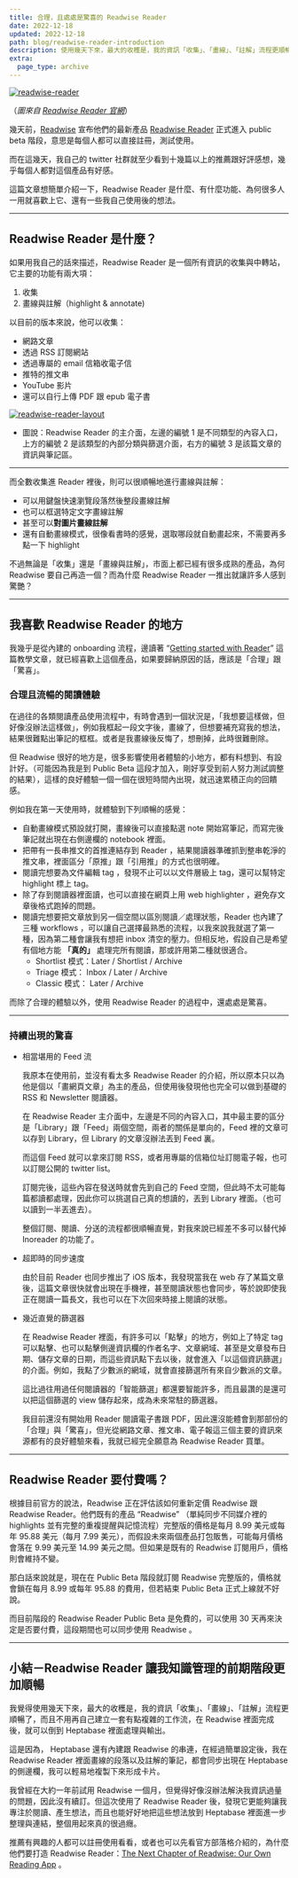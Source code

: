 ```yaml
---
title: 合理，且處處是驚喜的 Readwise Reader 
date: 2022-12-18
updated: 2022-12-18
path: blog/readwise-reader-introduction
description: 使用幾天下來，最大的收穫是，我的資訊「收集」、「畫線」、「註解」流程更順暢了，而且不用再自己建立一套有點複雜的工作流，在 Readwise 裡面完成後，就可以倒到 Heptabase 裡面處理與輸出。
extra:
  page_type: archive
---
```


<a href="https://pinchlime-screenshots.s3.ap-northeast-1.amazonaws.com/readwise-reader_7e6hi8.webp" data-fancybox data-caption="readwise-reader">
  <img src="https://pinchlime-screenshots.s3.ap-northeast-1.amazonaws.com/readwise-reader_7e6hi8.webp" loading="lazy" alt="readwise-reader" align="center" />
</a>

（_圖來自 [Readwise Reader 官網](https://readwise.io/read)_）


幾天前，[Readwise](https://readwise.io/) 宣布他們的最新產品 [Readwise Reader](https://readwise.io/read) 正式進入 public beta 階段，意思是每個人都可以直接註冊，測試使用。

而在這幾天，我自己的 twitter 社群就至少看到十幾篇以上的推薦跟好評感想，幾乎每個人都對這個產品有好感。

這篇文章想簡單介紹一下，Readwise Reader 是什麼、有什麼功能、為何很多人一用就喜歡上它、還有一些我自己使用後的想法。

<!-- more -->

---

## Readwise Reader 是什麼？

如果用我自己的話來描述，Readwise Reader 是一個所有資訊的收集與中轉站，它主要的功能有兩大項：

1. 收集
2. 畫線與註解（highlight & annotate)

以目前的版本來說，他可以收集：

* 網路文章
* 透過 RSS 訂閱網站
* 透過專屬的 email 信箱收電子信
* 推特的推文串
* YouTube 影片
* 還可以自行上傳 PDF 跟 epub 電子書

<a href="https://pinchlime-screenshots.s3.ap-northeast-1.amazonaws.com/readwise-reader-layout_R2l5UR.webp" data-fancybox data-caption="readwise-reader-layout">
  <img src="https://pinchlime-screenshots.s3.ap-northeast-1.amazonaws.com/readwise-reader-layout_R2l5UR.webp" loading="lazy" alt="readwise-reader-layout" align="center" />
</a>

- 圖說：Readwise Reader 的主介面，左邊的編號 1 是不同類型的內容入口，上方的編號 2 是該類型的內部分類與篩選介面，右方的編號 3 是該篇文章的資訊與筆記區。


---

而全數收集進 Reader 裡後，則可以很順暢地進行畫線與註解：

* 可以用鍵盤快速瀏覽段落然後整段畫線註解
* 也可以框選特定文字畫線註解
* 甚至可以**對圖片畫線註解**
* 還有自動畫線模式，很像看書時的感覺，選取哪段就自動畫起來，不需要再多點一下 highlight

不過無論是「收集」還是「畫線與註解」，市面上都已經有很多成熟的產品，為何 Readwise 要自己再造一個？而為什麼 Readwise Reader 一推出就讓許多人感到驚艷？

---

## 我喜歡 Readwise Reader 的地方

我幾乎是從內建的 onboarding 流程，邊讀著 “[Getting started with Reader](https://blog.readwise.io/p/bf87944f-b0fe-4f08-a461-f75ab8aded6a/)” 這篇教學文章，就已經喜歡上這個產品，如果要歸納原因的話，應該是「合理」跟「驚喜」。

### 合理且流暢的閱讀體驗

在過往的各類閱讀產品使用流程中，有時會遇到一個狀況是，「我想要這樣做，但好像沒辦法這樣做」，例如我框起一段文字後，畫線了，但想要補充寫我的想法，結果很難點出筆記的框框。或者是我畫線後反悔了，想刪掉，此時很難刪除。

但 Readwise 很好的地方是，很多影響使用者體驗的小地方，都有料想到、有設計好。（可能因為我是到 Public Beta 這段才加入，剛好享受到前人努力測試調整的結果），這樣的良好體驗一個一個在很短時間內出現，就迅速累積正向的回饋感。

例如我在第一天使用時，就體驗到下列順暢的感覺：

* 自動畫線模式預設就打開，畫線後可以直接點選 note 開始寫筆記，而寫完後筆記就出現在右側邊欄的 notebook 裡面。
* 把帶有一長串推文的首推連結存到 Reader ，結果閱讀器準確抓到整串乾淨的推文串，裡面區分「原推」跟「引用推」的方式也很明確。
* 閱讀完想要為文件編輯 tag ，發現不止可以以文件層級上 tag，還可以幫特定 highlight 標上 tag。
* 除了存到閱讀器裡面讀，也可以直接在網頁上用 web highlighter ，避免存文章後格式跑掉的問題。
* 閱讀完想要把文章放到另一個空間以區別閱讀／處理狀態，Reader 也內建了三種 workflows ，可以讓自己選擇最熟悉的流程，以我來說我就選了第一種，因為第二種會讓我有想把 inbox 清空的壓力。但相反地，假設自己是希望有個地方能 **「真的」** 處理完所有閱讀，那或許用第二種就很適合。
  * Shortlist 模式：Later / Shortlist / Archive
  * Triage 模式： Inbox / Later / Archive
  * Classic 模式： Later / Archive


而除了合理的體驗以外，使用 Readwise Reader 的過程中，還處處是驚喜。

---

### 持續出現的驚喜

* 相當堪用的 Feed 流

    我原本在使用前，並沒有看太多 Readwise Reader 的介紹，所以原本只以為他是個以「畫網頁文章」為主的產品，但使用後發現他也完全可以做到基礎的 RSS 和 Newsletter 閱讀器。

    在 Readwise Reader 主介面中，左邊是不同的內容入口，其中最主要的區分是「Library」跟「Feed」兩個空間，兩者的關係是單向的，Feed 裡的文章可以存到 Library，但 Library 的文章沒辦法丟到 Feed 裏。

    而這個 Feed 就可以拿來訂閱 RSS，或者用專屬的信箱位址訂閱電子報，也可以訂閱公開的 twitter list。

    訂閱完後，這些內容在發送時就會先到自己的 Feed 空間，但此時不太可能每篇都讀都處理，因此你可以挑選自己真的想讀的，丟到 Library 裡面。（也可以讀到一半丟進去）。

    整個訂閱、閱讀、分送的流程都很順暢直覺，對我來說已經差不多可以替代掉 Inoreader 的功能了。

* 超即時的同步速度

    由於目前 Reader 也同步推出了 iOS 版本，我發現當我在 web 存了某篇文章後，這篇文章很快就會出現在手機裡，甚至閱讀狀態也會同步，等於說即使我正在閱讀一篇長文，我也可以在下次回來時接上閱讀的狀態。

* 幾近直覺的篩選器

    在 Readwise Reader 裡面，有許多可以「點擊」的地方，例如上了特定 tag 可以點擊、也可以點擊側邊資訊欄的作者名字、文章網域、甚至是文章發布日期、儲存文章的日期，而這些資訊點下去以後，就會進入「以這個資訊篩選」的介面。例如，我點了少數派的網域，就會直接篩選所有來自少數派的文章。

    這比過往用過任何閱讀器的「智能篩選」都還要智能許多，而且最讚的是還可以把這個篩選的 view 儲存起來，成為未來常駐的篩選器。

    我目前還沒有開始用 Reader 閱讀電子書跟 PDF，因此還沒能體會到那部份的「合理」與「驚喜」，但光從網路文章、推文串、電子報這三個主要的資訊來源都有的良好體驗來看，我就已經完全願意為 Readwise Reader 買單。

---

## Readwise Reader 要付費嗎？

根據目前官方的說法，Readwise 正在評估該如何重新定價 Readwise 跟 Readwise Reader。他們既有的產品 “Readwise” （單純同步不同媒介裡的 highlights 並有完整的重複提醒與記憶流程）完整版的價格是每月 8.99 美元或每年 95.88 美元（每月 7.99 美元），而假設未來兩個產品打包販售，可能每月價格會落在 9.99 美元至 14.99 美元之間。但如果是既有的 Readwise 訂閱用戶，價格則會維持不變。

那白話來說就是，現在在 Public Beta 階段就訂閱 Readwise 完整版的，價格就會鎖在每月 8.99 或每年 95.88 的費用，但若結束 Public Beta 正式上線就不好說。

而目前階段的 Readwise Reader Public Beta 是免費的，可以使用 30 天再來決定是否要付費，這段期間也可以同步使用 Readwise 。

---

## 小結－Readwise Reader 讓我知識管理的前期階段更加順暢

我覺得使用幾天下來，最大的收穫是，我的資訊「收集」、「畫線」、「註解」流程更順暢了，而且不用再自己建立一套有點複雜的工作流，在 Readwise 裡面完成後，就可以倒到 Heptabase 裡面處理與輸出。

這是因為， Heptabase 還有內建跟 Readwise 的串連，在經過簡單設定後，我在 Readwise Reader 裡面畫線的段落以及註解的筆記，都會同步出現在 Heptabase 的側邊欄，我可以輕易地複製下來形成卡片。

我曾經在大約一年前試用 Readwise 一個月，但覺得好像沒辦法解決我資訊過量的問題，因此沒有續訂。但這次使用了 Readwise Reader 後，發現它更能夠讓我專注於閱讀、產生想法，而且也能好好地把這些想法放到 Heptabase 裡面進一步整理與連結，整個用起來真的很過癮。

推薦有興趣的人都可以註冊使用看看，或者也可以先看官方部落格介紹的，為什麼他們要打造 Readwise Reader：[The Next Chapter of Readwise: Our Own Reading App](https://blog.readwise.io/readwise-reading-app/) 。
